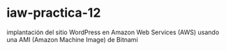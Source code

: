 # iaw-practica-12
implantación del sitio WordPress en Amazon Web Services (AWS) usando una AMI (Amazon Machine Image) de Bitnami
